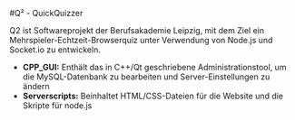 #Q² - QuickQuizzer

Q2 ist Softwareprojekt der Berufsakademie Leipzig, mit dem Ziel ein Mehrspieler-Echtzeit-Browserquiz unter Verwendung von Node.js und Socket.io zu entwickeln.

* **CPP_GUI:** Enthält das in C++/Qt geschriebene Administrationstool, um die MySQL-Datenbank zu bearbeiten und Server-Einstellungen zu ändern
* **Serverscripts:** 
  Beinhaltet HTML/CSS-Dateien für die Website und die Skripte für node.js